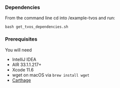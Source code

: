 ### Dependencies
From the command line cd into /example-tvos and run:

```shell
bash get_tvos_dependencies.sh
```

### Prerequisites

You will need

- IntelliJ IDEA
- AIR 33.1.1.217+
- Xcode 11.6
- wget on macOS via `brew install wget`
- [Carthage](https://github.com/Carthage/Carthage#installing-carthage)
